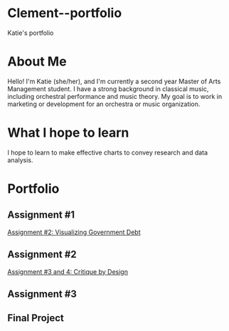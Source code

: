# Clement--portfolio
Katie's portfolio

<div class="flourish-embed flourish-chart" data-src="visualisation/7205598"><script src="https://public.flourish.studio/resources/embed.js"></script></div>

# About Me
Hello! I'm Katie (she/her), and I'm currently a second year Master of Arts Management student. I have a strong background in classical music, including orchestral performance and music theory. My goal is to work in marketing or development for an orchestra or music organization. 
# What I hope to learn
I hope to learn to make effective charts to convey research and data analysis. 
# Portfolio
## Assignment #1
[Assignment #2: Visualizing Government Debt](/dataviz2.md)
## Assignment #2
[Assignment #3 and 4: Critique by Design](/dataviz3.md)
## Assignment #3
## Final Project 
